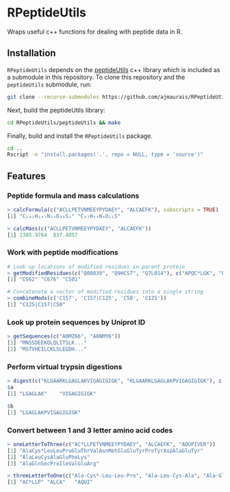# RPeptideUtils
Wraps useful c++ functions for dealing with peptide data in R.

## Installation
`RPeptideUtils` depends on the [peptideUtils](https://github.com/ajmaurais/peptideUtils) c++ library which is included as a submodule in this repository. To clone this repository and the `peptideUtils` submodule, run:
```bash
git clone --recurse-submodules https://github.com/ajmaurais/RPeptideUtils
```
Next, build the peptideUtils library:
```bash
cd RPeptideUtils/peptideUtils && make
```
Finally, build and install the `RPeptideUtils` package.
```bash
cd ..
Rscript -e "install.packages('.', repo = NULL, type = 'source')"
```

## Features

### Peptide formula and mass calculations

```R
> calcFormula(c("ACLLPETVNMEEYPYDAEY", "ALCAEFK"), subscripts = TRUE)
[1] "C₁₀₂H₁₄₇N₂₁O₃₆S₂" "C₃₇H₅₉N₉O₁₁S"

> calcMass(c("ACLLPETVNMEEYPYDAEY", "ALCAEFK"))
[1] 2305.9764  837.4057
```

### Work with peptide modifications

```R
# Look up locations of modified residues in parent protein
> getModifiedResidues(c("Q00839", "Q9HCS7", "Q7L014"), c("APQC*LGK", "FADMEC*K", "GAEIIVC*TPGR"))
[1] "C562" "C676" "C501"

# Concatenate a vector of modified residues into a single string
> combineMods(c('C157', 'C157|C125', 'C50', 'C125'))
[1] "C125|C157|C50"
```

### Look up protein sequences by Uniprot ID
```R
> getSequences(c("A0MZ66", "A6NMY6"))
[1] "MNSSDEEKQLQLITSLK..."
[2] "MSTVHEILCKLSLEGDH..."  
```

### Perform virtual trypsin digestions
```R
> digest(c("KLGAARKLGAGLAKVIGAGIGIGK", "KLGAARKLGAGLAKPVIGAGIGIGK"), c('a', 'b'))
$a
[1] "LGAGLAK"    "VIGAGIGIGK"

$b
[1] "LGAGLAKPVIGAGIGIGK"
```

### Convert between 1 and 3 letter amino acid codes

```R
> oneLetterToThree(c("AC*LLPETVNMEEYPYDAEY", "ALCAEFK", "AQUPIVER"))
[1] "AlaCys*LeuLeuProGluThrValAsnMetGluGluTyrProTyrAspAlaGluTyr"
[2] "AlaLeuCysAlaGluPheLys"                                  
[3] "AlaGlnSecProIleValGluArg"

> threeLetterToOne(c("Ala-Cys*-Leu-Leu-Pro", "Ala-Leu-Cys-Ala", "Ala-Gln-Sec-Ile"), sep_in="-")
[1] "AC*LLP" "ALCA"   "AQUI"
```
